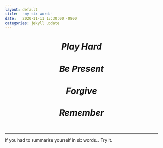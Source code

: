 ```yaml
---
layout: default
title:  "my six words"
date:   2020-11-11 15:30:00 -0800
categories: jekyll update
---
```


<h1 style="text-align:center"><i>Play Hard</i></h1>
<h1 style="text-align:center"><i>Be Present</i></h1>
<h1 style="text-align:center"><i>Forgive</i></h1>
<h1 style="text-align:center"><i>Remember</i></h1>
<br>

---

If you had to summarize yourself in six words... Try it.

